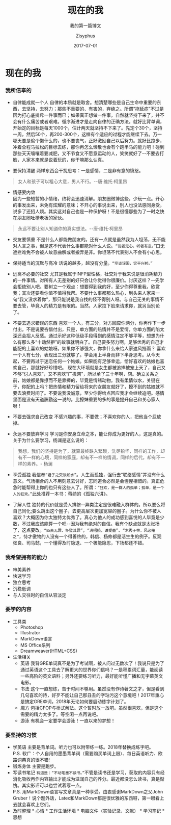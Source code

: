 ﻿---
layout:     post
title:      现在的我
subtitle:   我的第一篇博文
date:       2017-07-01
author:     Zisyphus
header-img: img/post-bg-2017.jpg
catalog: true
tags:
    -
---

#       现在的我


###     我所信奉的
*   自律能成就一个人
    自律的本质就是取舍。想清楚哪些是自己生命中重要的东西，去坚持，去努力；那些不重要的、有害的，弃绝之。所谓“拖延症”不过是因为打心底排斥一件事而已；如果真正想做一件事，自然就坚持下来了，并不会有什么痛苦或者艰难。循序渐进才是走向自律的正确方法。就好比背单词，开始定的目标是每天1000个，估计两天就坚持不下来了。先定个30个，坚持一周，然后50个，再200-300个，这样有个适应的过程才能继续下去。万一哪天要是偷个懒什么的，也不要丧气，正好激励自己以后努力。就好比跑步，冲着全程马拉松的目标去练，那你再怎么懒散也会有个跑半马的能力吧！碰到那些天天嚷嚷着要减肥，又不节食又不愿意运动的人，笑笑就好了--不要去打脸，人家本来就是说着玩的，你干嘛那么认真。

*   要保持清醒
    两样东西会干扰思考：一是感情，二是非有意的愤怒。

 > 女人和孩子可以粗心大意，男人不行。--唐·维托·柯里昂
 
*   情感要内敛  
    因为一些短暂的小情绪，终将会迅速消解。朋友圈微博这些，少玩一点。开心的事发出来，未免有炫耀的意味；不开心的事说出来，别人也没法感同身受，说多了还招人烦。其实这对自己也是一种保护呀！不是很懂那些为了一时之快在朋友圈吐槽老板的家伙。

 > 永远不要让别人知道你的真实想法。--唐·维托·柯里昂

*   交友要慎重
    不是什么人都能做朋友的。还有一点就是虽然我为人坦荡，无不能对人言之事，但是这不代表什么事都能对什么人说。`“说者无心，听者有意。”`口无遮拦难免不会被人故意曲解或者搬弄是非。你坦荡不代表别人不会有小心思。

*   保持适当的沉默与高冷
    话说的越多，越没有分量。`“空谈误国，实干兴邦。”`

*   远离不必要的社交
    尤其是我属于INFP型性格，社交对于我来说是很消耗精力的一件事情。对所有人无差别的好只会让你觉得你很廉价。讨厌这样？--先学会拒绝别人吧。要树立一个观点：想要得到我的好，至少你得尊重我，欣赏我；其次还要看你值不值得我帮。不要什么事都那么热心，到头来人家来一句“我又没求着你”，那只能说是我自找的怪不得别人呀。与自己无关的事情不要去管，毕竟人的精力是有限的。当然，人家拉下脸来请求你，就另当别论了。

*   不要去追求错误的东西
    喜欢一个人，有三分，对方回应你两分，你再作下一步付出。不是说要吝惜付出，只是，单方面的热情并不是爱情，你单方面的陷太深还会招人反感。通过示好这种低级手段得到的感情注定不够平等，想想为什么有那么多“十动然拒”的故事就明白了。自己要多努力啊，足够优秀的自己才能配的上喜欢的姑娘呀。如果你不够强大，你拿什么来给人家遮风挡雨？
    喜欢一个人有七分，表现出三分就够了。学会用上半身而非下半身思考。从今天起，不要再过于迷恋任何一个姑娘。如果能有足够幸运，恰好喜欢的姑娘也喜欢自己，那就好好珍惜吧。 
    现在大环境就是女生都被追捧被宠上天了，自己又不够“讨人喜欢”，又不喜欢“广撒网”，所以单了三十年啊，冏。确立关系之前，姑娘都是靠撩而不是靠捧的，毕竟是情绪动物。我有柔情似水，关键在于，你配的上吗？把热情和精力留给将来的女朋友就好了，撩不到的姑娘就不要去浪费时间了。不要说我没诚意，至少你得给点回应我才会继续追吧。感情里面是没有天道酬勤这一说的。比撩妹重要的多的事是提升自己和关心家人呀！

*   不要去强求自己改变
    不感兴趣的事，不要做；不喜欢你的人，把他当个屁放掉。

*   永远不要放弃学习
    学习是你安身立命之本，能让你成为更好的人，这是真的。关于为什么要学习，杨澜是这么说的：

 > 我想，我们的坚持是为了，就算最终跌入繁琐，洗尽铅华，同样的工作，却有不一样的心境，同样的家庭，却有不一样的情调，同样的后代，却有不一样的素养。- 杨澜

*   享受孤独
    我信奉`“君子之交淡如水”`。人生而孤独，强行去“联络感情”并没有什么意义。气场相合的人不用刻意去讨好，志同道合必然是会惺惺相惜的。真正危急时能帮得上你的也只有这些人了。所谓：`“狂欢，是一群人的孤单；孤单，是一个人的狂欢。”`此处推荐一本书：蒋勋的《孤独六讲》。

*   了解人性
    独特的代价就是受人排挤--异类注定是很难融入群体的。所以要么将自己同化;要么跳出这个圈子，去更高层次更加宽容的圈子。为什么你不被人喜欢？大概因为你太独特太优秀了。真心为他人的成功感到喜悦的人毕竟是少数，不过我应该能算一个吧--因为我有绝对的自信。我有个缺点就是太张扬了，这点要改。`“匹夫无罪，怀璧其罪”`，`“满招损，谦受益”`、`“木秀于林，风必摧之”`，恃才傲物的人没有一个得善终的，韩信、杨修都是活生生的例子。反观张良、司马懿，一个懂得及时隐退、一个极能隐忍，下场都还不错。


###     我希望拥有的能力
*   审美素养
*   快速学习
*   独立思考
*   沉稳低调
*   与人交往时的自信从容淡定

###     要学的内容
*   工具类
    *   Photoshop
    *   Illustrator
    *   MarkDown语言
    *   MS Office系列
    *   Dreamweaver(HTML+CSS)
*   生活相关
    *   英语
        我背GRE单词真不是为了考试啊，被人问过无数次了！我说只是为了通过英语这个工具去了解更大的世界你们信吗？一是积累词汇量，能阅读一些高阶的英文语料；另外还要练习听力，最好能听懂广播和无字幕英文电影。
    *   书法
        这个一直想练，苦于时间不够用。虽然没有作诗著文之才，但是看到几句喜欢的诗，好歹不能让自己那丑丑的字玷污这个意境吧！2017年重心是搞定GRE单词，2018年无论如何要启动练字计划了。
    *   魔方
        包括CFOP与桥式解法。这个暂时放一放吧。虽然很喜欢，但是这个需要的精力太多了。等空闲一点再说吧。
    *   游泳
        有机会一定要学会游泳！一直以来的梦想！

###     要坚持的习惯
 *   学英语
    主要是背单词。听力也可以附带练一练。2018年替换成练字吧。  
    P.S. 软广：个人自用的墨墨背单词（需要购买单词上限）、每日英语听力、欧路词典真的很不错!
 *   锻炼身体
    主要是跑步。
 *   写读书笔记
    `有道是：“不动笔墨不读书。”`不管是读书还是学习，获取的内容只有经消化吸收再作内容输出才能成为滋润自己的养分。最近都没怎么读书，真是惭愧。其实影评可以也尝试着写一点。  
    P.S. 用MarkDown语言写文章真是一种享受。由衷感谢MarkDown之父John Gruber！说个题外话，Latex和MarkDown都是很优雅的东西呀，第一眼看上去就会喜欢上它们。
 *   及时整理
    *   心情
    *   工作生活环境
    *   电脑文件（实验记录、文献）
    *   学习笔记
    *   思想
